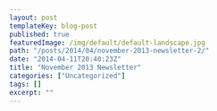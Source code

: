 ```yaml
---
layout: post
templateKey: blog-post
published: true
featuredImage: /img/default/default-landscape.jpg
path: "/posts/2014/04/november-2013-newsletter-2/"
date: "2014-04-11T20:40:23Z"
title: "November 2013 Newsletter"
categories: ["Uncategorized"]
tags: []
excerpt: ""
---
```

